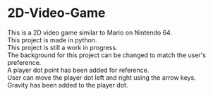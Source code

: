 # 2D-Video-Game

This is a 2D video game similar to Mario on Nintendo 64. \
This project is made in python. \
This project is still a work in progress. \
The background for this project can be changed to match the user's preference. \
A player dot point has been added for reference.\
User can move the player dot left and right using the arrow keys.\
Gravity has been added to the player dot.
